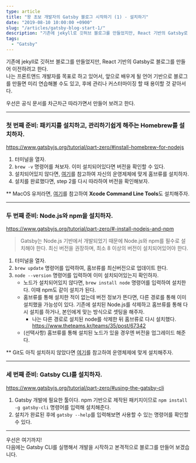 ```yaml
---
type: article
title: "왕 초보 개발자의 Gatsby 블로그 시작하기 (1) - 설치하기"
date: "2019-08-10 10:00:00 +0900"
slug: "/articles/gatsby-blog-start-1/"
description: "기존에 jekyll로 깃허브 블로그를 만들었지만, React 기반의 Gatsby로 블로그를 만들어 이전하려고 한다. 나는 프론트앤드 개발자를 목표로 하고 있어서, 앞으로 배우게 될 언어 기반으로 블로그를 만들면 미리 연습해볼 수도 있고, 후에 관리나 커스터마이징 할 때 용이할 것 같아서다."
tags:
  - "Gatsby"
---
```


기존에 jekyll로 깃허브 블로그를 만들었지만, React 기반의 Gatsby로 블로그를 만들어 이전하려고 한다.  
나는 프론트앤드 개발자를 목표로 하고 있어서, 앞으로 배우게 될 언어 기반으로 블로그를 만들면 미리 연습해볼 수도 있고,
후에 관리나 커스터마이징 할 때 용이할 것 같아서다.  

우선은 공식 문서를 차근차근 따라가면서 만들어 보려고 한다.

___
### 첫 번째 준비: 패키지를 설치하고, 관리하기쉽게 해주는 Homebrew를 설치하자.
https://www.gatsbyjs.org/tutorial/part-zero/#install-homebrew-for-nodejs

1. 터미널을 열자.
2. `brew -v` 명령어를 쳐보자.
이미 설치되어있다면 버전을 확인할 수 있다.
3. 설치되어있지 않다면, [여기](https://docs.brew.sh/Installation)를 참고하여 자신의 운영제체에 맞게 홈브류를 설치하자.
4. 설치를 완료했다면, step 2를 다시 따라하여 버전을 확인해보자.

** MacOS 유저라면, [여기](https://www.gatsbyjs.org/tutorial/part-zero/#mac-users-install-xcode-command-line-tools)를 참고하여 **Xcode Command Line Tools**도 설치해주자.

___
### 두 번째 준비: Node.js와 npm을 설치하자.
https://www.gatsbyjs.org/tutorial/part-zero/#-install-nodejs-and-npm
> Gatsby는 Node.js 기반에서 개발되었기 때문에 Node.js와 npm를 필수로 설치해야 한다. 최신 버전을 권장하며, 최소 8 이상의 버전이 설치되어있어야 한다.


1. 터미널을 열자.
2. `brew update` 명령어를 입력하여, 홈브류를 최신버전으로 업데이트 한다.
3. `node --version` 명령어를 입력하여 이미 설치되어있는지 확인하자.
    - 노드가 설치되어있지 않다면, `brew install node` 명령어를 입력하여 설치한다. 이때 npm도 같이 설치가 된다.
    - 홈브류를 통해 설치한 적이 없는데 버전 정보가 뜬다면, 다른 경로를 통해 이미 설치했을 가능성이 있다. 기존에 설치된 Node.js를 삭제하고 홈브류를 통해 다시 설치를 하거나, 본인에게 맞는 방식으로 셋팅을 해주자.  
        - 나는 다른 경로로 설치된 node를 삭제한 뒤 홈브류로 다시 설치했다. https://www.theteams.kr/teams/35/post/67342
    - (선택사항) 홈브류를 통해 설치된 노드가 있을 경우엔 버전을 업그레이드 해준다.

** Git도 아직 설치하지 않았다면 [여기](https://www.gatsbyjs.org/tutorial/part-zero/#install-git)를 참고하여 운영체제에 맞게 설치해주자.

___
### 세 번째 준비: Gatsby CLI를 설치하자.
https://www.gatsbyjs.org/tutorial/part-zero/#using-the-gatsby-cli
1. Gatsby 개발에 필요한 툴이다. npm 기반으로 제작된 패키지이므로 `npm install -g gatsby-cli` 명령어를 입력해 설치해준다.
2. 설치가 완료된 후에 `gatsby --help`를 입력해보면 사용할 수 있는 명령어를 확인할 수 있다.

--- 
우선은 여기까지!  
다음에는 Gatsby CLI를 실행해서 개발을 시작하고 본격적으로 블로그를 만들어 보겠습니다.